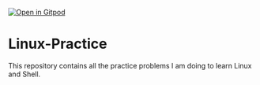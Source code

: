 [![Open in Gitpod](https://gitpod.io/button/open-in-gitpod.svg)](https://gitpod.io/#https://github.com/<org>/<repo>)

# Linux-Practice
This repository contains all the practice problems I am doing to learn Linux and Shell.
